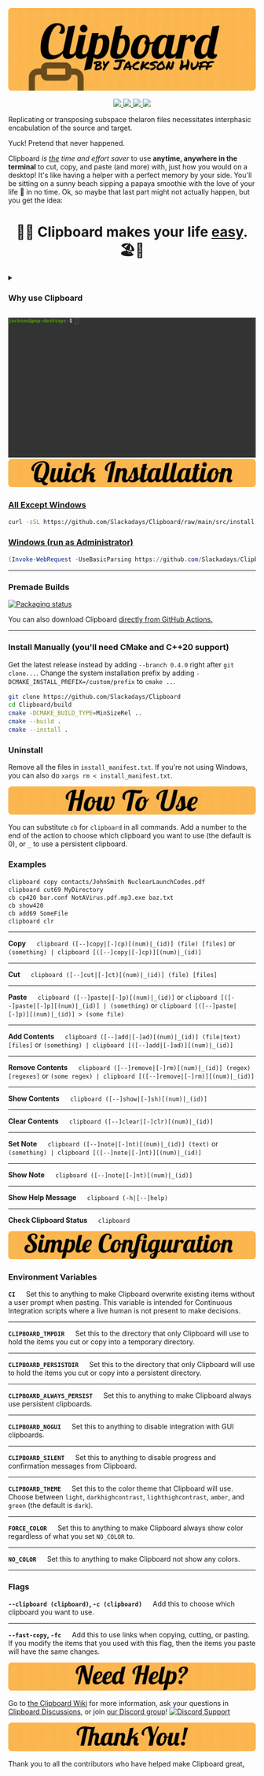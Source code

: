![Clipboard Banner](documentation/readme-assets/CBBanner.png)

<p align="center">
    <a href="https://github.com/Slackadays/Clipboard/actions">
        <img src="https://img.shields.io/github/actions/workflow/status/Slackadays/Clipboard/build-clipboard.yml?branch=main&label=BUILDS&style=for-the-badge">
        <img src="https://img.shields.io/github/actions/workflow/status/slackadays/Clipboard/lint-clipboard.yml?branch=main&label=CHECKS&style=for-the-badge">
        <img src="https://img.shields.io/github/actions/workflow/status/Slackadays/Clipboard/test-clipboard.yml?branch=main&label=TESTS&style=for-the-badge">
    </a>
    <a href="https://app.codecov.io/gh/Slackadays/Clipboard">
        <img src="https://img.shields.io/codecov/c/github/slackadays/Clipboard/main?style=for-the-badge&token=RO7KDOZ6Q2">
    </a>
</p>

Replicating or transposing subspace thelaron files necessitates interphasic encabulation of the source and target.

Yuck! Pretend that never happened.

Clipboard _is <ins>the</ins> time and effort saver_ to use **anytime, anywhere in the terminal** to cut, copy, and paste (and more) with, just how you would on a desktop! It's like having a helper with a perfect memory by your side. You'll be sitting on a sunny beach sipping a papaya smoothie with the love of your life 🤩 in no time. Ok, so maybe that last part might not actually happen, but you get the idea:

<h1 align="center"> 
🍹😎 Clipboard makes your life <ins>easy</ins>. 🏖️🌴
</h1>

<details><summary><h3>Why use Clipboard</h3></summary>

- **Cut, copy, or paste files, directories, text, data, or any other kind of information.**
- **Add, remove, or make note of whatever you hold with Clipboard.**
- **Store everything in an infinite number of different containers at your disposal.**
- **Choose if your containers are temporary or totally persistent.**
- **Connect right with your regular desktop [which Clipboard probably supports.](https://github.com/Slackadays/Clipboard/wiki/GUI-Clipboard-Compat)**
- **Do all of this in style with Clipboard's exquisite design.**
- **Speak español, português, or Türkçe? You're in luck because Clipboard's in these languages too.**
- **Love freedom? We've got your back because Clipboard's 100% free and open source under the GPLv3.**

</details>

![Clipboard Demo](documentation/readme-assets/ClipboardDemo.gif)
![Quick Installation](documentation/readme-assets/CBQuickInstallation.png)
### [**All Except Windows**](https://github.com/Slackadays/Clipboard/blob/main/src/install.sh) 
```bash
curl -sSL https://github.com/Slackadays/Clipboard/raw/main/src/install.sh | sh
```
### [**Windows (run as Administrator)** ](https://github.com/Slackadays/Clipboard/blob/main/src/install.ps1)
```powershell
(Invoke-WebRequest -UseBasicParsing https://github.com/Slackadays/Clipboard/raw/main/src/install.ps1).Content | powershell
```

---

### Premade Builds

<a href="https://repology.org/project/clipboard/versions"><img src="https://repology.org/badge/vertical-allrepos/clipboard.svg" alt="Packaging status"></a>

You can also download Clipboard [directly from GitHub Actions.](https://nightly.link/Slackadays/Clipboard/workflows/main/main)

---

### Install Manually (you'll need CMake and C++20 support)
Get the latest release instead by adding `--branch 0.4.0` right after `git clone...`.
Change the system installation prefix by adding `-DCMAKE_INSTALL_PREFIX=/custom/prefix` to `cmake ..`.
```bash
git clone https://github.com/Slackadays/Clipboard 
cd Clipboard/build
cmake -DCMAKE_BUILD_TYPE=MinSizeRel ..
cmake --build .
cmake --install .
```

### Uninstall

Remove all the files in `install_manifest.txt`. If you're not using Windows, you can also do `xargs rm < install_manifest.txt`.

![How To Use](documentation/readme-assets/CBHowToUse.png)

You can substitute `cb` for `clipboard` in all commands. Add a number to the end of the action to choose which clipboard you want to use (the default is 0), or `_` to use a persistent clipboard. 

### Examples

```
clipboard copy contacts/JohnSmith NuclearLaunchCodes.pdf
clipboard cut69 MyDirectory
cb cp420 bar.conf NotAVirus.pdf.mp3.exe baz.txt
cb show420
cb add69 SomeFile
clipboard clr
```

---

**Copy** &emsp; `clipboard ([--]copy|[-]cp)[(num)|_(id)] (file) [files]` or `(something) | clipboard [([--]copy|[-]cp)][(num)|_(id)]`

---


**Cut** &emsp; `clipboard ([--]cut|[-]ct)[(num)|_(id)] (file) [files]`

---

**Paste** &emsp; `clipboard ([--]paste|[-]p)[(num)|_(id)]` or `clipboard [([--]paste|[-]p][(num)|_(id)] | (something)` or `clipboard [([--]paste|[-]p)][(num)|_(id)] > (some file)`

---

**Add Contents** &emsp; `clipboard ([--]add|[-]ad)[(num)|_(id)] (file|text) [files]` or `(something) | clipboard [([--]add|[-]ad)][(num)|_(id)]`

---

**Remove Contents** &emsp; `clipboard ([--]remove|[-]rm)[(num)|_(id)] (regex) [regexes]` or `(some regex) | clipboard [([--]remove|[-]rm)][(num)|_(id)]`

---

**Show Contents** &emsp; `clipboard ([--]show|[-]sh)[(num)|_(id)]`

---

**Clear Contents** &emsp; `clipboard ([--]clear|[-]clr)[(num)|_(id)]`

---

**Set Note** &emsp; `clipboard ([--]note|[-]nt)[(num)|_(id)] (text)` or `(something) | clipboard [([--]note|[-]nt)][(num)|_(id)]`

---

**Show Note** &emsp; `clipboard ([--]note|[-]nt)[(num)|_(id)]`

---

**Show Help Message** &emsp; `clipboard (-h|[--]help)`

---

**Check Clipboard Status** &emsp; `clipboard`

![Simple Configuration](documentation/readme-assets/CBSimpleConfiguration.png)

### Environment Variables

**`CI`** &emsp; Set this to anything to make Clipboard overwrite existing items without a user prompt when pasting. This variable is intended for Continuous Integration scripts where a live human is not present to make decisions.

---

**`CLIPBOARD_TMPDIR`** &emsp; Set this to the directory that only Clipboard will use to hold the items you cut or copy into a temporary directory.

---

**`CLIPBOARD_PERSISTDIR`** &emsp; Set this to the directory that only Clipboard will use to hold the items you cut or copy into a persistent directory.

---

**`CLIPBOARD_ALWAYS_PERSIST`** &emsp; Set this to anything to make Clipboard always use persistent clipboards.

---

**`CLIPBOARD_NOGUI`** &emsp; Set this to anything to disable integration with GUI clipboards.

---

**`CLIPBOARD_SILENT`** &emsp; Set this to anything to disable progress and confirmation messages from Clipboard.

---

**`CLIPBOARD_THEME`** &emsp; Set this to the color theme that Clipboard will use. Choose between `light`, `darkhighcontrast`, `lighthighcontrast`, `amber`, and `green` (the default is `dark`).

---

**`FORCE_COLOR`** &emsp; Set this to anything to make Clipboard always show color regardless of what you set `NO_COLOR` to.

---

**`NO_COLOR`** &emsp; Set this to anything to make Clipboard not show any colors.

</details>

---

### Flags

**`--clipboard (clipboard)`, `-c (clipboard)`** &emsp; Add this to choose which clipboard you want to use.

---

**`--fast-copy`, `-fc`** &emsp; Add this to use links when copying, cutting, or pasting. If you modify the items that you used with this flag, then the items you paste will have the same changes.

![Need Help?](documentation/readme-assets/NeedHelp.png)

Go to [the Clipboard Wiki](https://github.com/Slackadays/Clipboard/wiki) for more information, ask your questions in [Clipboard Discussions](https://github.com/Slackadays/Clipboard/discussions), or join [our Discord group](https://discord.gg/J6asnc3pEG)! [![Discord Support](https://img.shields.io/badge/CHAT-DISCORD-blue?style=for-the-badge)](https://discord.gg/J6asnc3pEG)

![Thank You!](documentation/readme-assets/ThankYou.png)

Thank you to all the contributors who have helped make Clipboard great[.](https://www.youtube.com/watch?v=yjdHGmRKz08)
